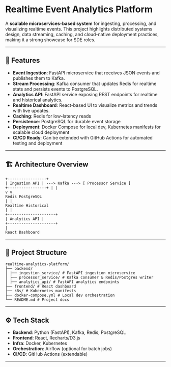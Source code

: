 # Realtime Event Analytics Platform


A **scalable microservices-based system** for ingesting, processing, and visualizing realtime events. This project highlights distributed systems design, data streaming, caching, and cloud-native deployment practices, making it a strong showcase for SDE roles.


---


## 🚀 Features
- **Event Ingestion**: FastAPI microservice that receives JSON events and publishes them to Kafka.
- **Stream Processing**: Kafka consumer that updates Redis for realtime stats and persists events to PostgreSQL.
- **Analytics API**: FastAPI service exposing REST endpoints for realtime and historical analytics.
- **Realtime Dashboard**: React-based UI to visualize metrics and trends with live updates.
- **Caching**: Redis for low-latency reads
- **Persistence**: PostgreSQL for durable event storage
- **Deployment**: Docker Compose for local dev, Kubernetes manifests for scalable cloud deployment
- **CI/CD Ready**: Can be extended with GitHub Actions for automated testing and deployment


---


## 🏗 Architecture Overview
```
+-----------------+
| Ingestion API | ---> Kafka ---> [ Processor Service ]
+-----------------+ | |
v v
Redis PostgreSQL
| |
Realtime Historical
| |
+---------------------+
| Analytics API |
+---------------------+
|
React Dashboard
```


---


## 📂 Project Structure
```
realtime-analytics-platform/
├── backend/
│ ├── ingestion_service/ # FastAPI ingestion microservice
│ ├── processor_service/ # Kafka consumer & Redis/Postgres writer
│ ├── analytics_api/ # FastAPI analytics endpoints
├── frontend/ # React dashboard
├── k8s/ # Kubernetes manifests
├── docker-compose.yml # Local dev orchestration
└── README.md # Project docs
```


---


## ⚙️ Tech Stack
- **Backend**: Python (FastAPI), Kafka, Redis, PostgreSQL
- **Frontend**: React, Recharts/D3.js
- **Infra**: Docker, Kubernetes
- **Orchestration**: Airflow (optional for batch jobs)
- **CI/CD**: GitHub Actions (extendable)


---
